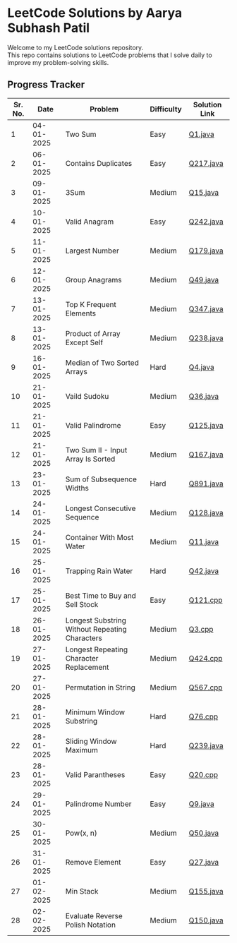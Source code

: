 # LeetCode Solutions by Aarya Subhash Patil

Welcome to my LeetCode solutions repository.  
This repo contains solutions to LeetCode problems that I solve daily to improve my problem-solving skills.


## Progress Tracker

Sr. No. | Date       | Problem                                          | Difficulty | Solution Link                   |
--------|------------|--------------------------------------------------|------------|---------------------------------|
1       | 04-01-2025 | Two Sum                                          | Easy       | [Q1.java](./Easy/Q1.java)       |
2       | 06-01-2025 | Contains Duplicates                              | Easy       | [Q217.java](./Easy/Q217.java)   |
3       | 09-01-2025 | 3Sum                                             | Medium     | [Q15.java](./Medium/Q15.java)   |
4       | 10-01-2025 | Valid Anagram                                    | Easy       | [Q242.java](./Easy/Q242.java)   |
5       | 11-01-2025 | Largest Number                                   | Medium     | [Q179.java](./Medium/Q179.java) |
6       | 12-01-2025 | Group Anagrams                                   | Medium     | [Q49.java](./Medium/Q49.java)   |
7       | 13-01-2025 | Top K Frequent Elements                          | Medium     | [Q347.java](./Medium/Q347.java) |
8       | 13-01-2025 | Product of Array Except Self                     | Medium     | [Q238.java](./Medium/Q238.java) |
9       | 16-01-2025 | Median of Two Sorted Arrays                      | Hard       | [Q4.java](./Hard/Q4.java)       |
10      | 21-01-2025 | Vaild Sudoku                                     | Medium     | [Q36.java](./Medium/Q36.java)   |
11      | 21-01-2025 | Valid Palindrome                                 | Easy       | [Q125.java](./Easy/Q125.java)   |
12      | 21-01-2025 | Two Sum II - Input Array Is Sorted               | Medium     | [Q167.java](./Medium/Q167.java) |
13      | 23-01-2025 | Sum of Subsequence Widths                        | Hard       | [Q891.java](./Hard/Q891.java)   |
14      | 24-01-2025 | Longest Consecutive Sequence                     | Medium     | [Q128.java](./Medium/Q128.java) |
15      | 24-01-2025 | Container With Most Water                        | Medium     | [Q11.java](./Medium/Q11.java)   |
16      | 25-01-2025 | Trapping Rain Water                              | Hard       | [Q42.java](./Hard/Q42.java)     | 
17      | 25-01-2025 | Best Time to Buy and Sell Stock                  | Easy       | [Q121.cpp](./Easy/Q121.cpp)     |
18      | 26-01-2025 | Longest Substring Without Repeating Characters   | Medium     | [Q3.cpp](./Medium/Q3.cpp)       |
19      | 27-01-2025 | Longest Repeating Character Replacement          | Medium     | [Q424.cpp](./Medium/Q424.cpp)   |
20      | 27-01-2025 | Permutation in String                            | Medium     | [Q567.cpp](./Medium/Q567.cpp)   |
21      | 28-01-2025 | Minimum Window Substring                         | Hard       | [Q76.cpp](./Hard/Q76.cpp)       |
22      | 28-01-2025 | Sliding Window Maximum                           | Hard       | [Q239.java](./Hard/Q239.java)   |
23      | 28-01-2025 | Valid Parantheses                                | Easy       | [Q20.cpp](./Easy/Q20.cpp)       |
24      | 29-01-2025 | Palindrome Number                                | Easy       | [Q9.java](./Easy/Q9.java)       |
25      | 30-01-2025 | Pow(x, n)                                        | Medium     | [Q50.java](./Medium/Q50.java)   |
26      | 31-01-2025 | Remove Element                                   | Easy       | [Q27.java](./Easy/Q27.java)     |
27      | 01-02-2025 | Min Stack                                        | Medium     | [Q155.java](./Medium/Q155.java) |
28      | 02-02-2025 | Evaluate Reverse Polish Notation                 | Medium     | [Q150.java](./Medium/Q150.java) |
